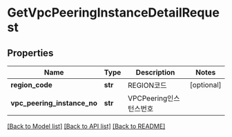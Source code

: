 # GetVpcPeeringInstanceDetailRequest

## Properties
Name | Type | Description | Notes
------------ | ------------- | ------------- | -------------
**region_code** | **str** | REGION코드 | [optional] 
**vpc_peering_instance_no** | **str** | VPCPeering인스턴스번호 | 

[[Back to Model list]](../README.md#documentation-for-models) [[Back to API list]](../README.md#documentation-for-api-endpoints) [[Back to README]](../README.md)


